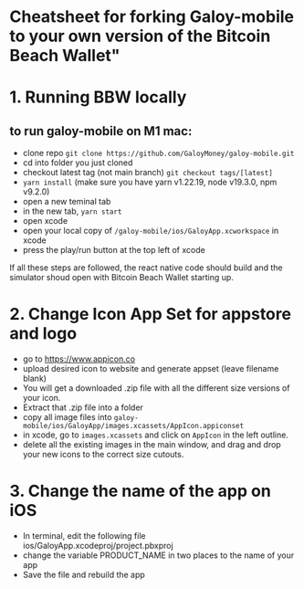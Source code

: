 # Cheatsheet for forking Galoy-mobile to your own version of the Bitcoin Beach Wallet"

# 1. Running BBW locally

## to run galoy-mobile on M1 mac:

- clone repo `git clone https://github.com/GaloyMoney/galoy-mobile.git` 
- cd into folder you just cloned
- checkout latest tag (not main branch) `git checkout tags/[latest]`
- `yarn install` (make sure you have yarn v1.22.19, node v19.3.0, npm v9.2.0)
- open a new teminal tab
- in the new tab, `yarn start`
- open xcode
- open your local copy of `/galoy-mobile/ios/GaloyApp.xcworkspace` in xcode
- press the play/run button at the top left of xcode

If all these steps are followed, the react native code should build and the simulator shoud open with Bitcoin Beach Wallet starting up.

# 2. Change Icon App Set for appstore and logo
- go to https://www.appicon.co
- upload desired icon to website and generate appset (leave filename blank)
- You will get a downloaded .zip file with all the different size versions of your icon.
- Extract that .zip file into a folder
- copy all image files into `galoy-mobile/ios/GaloyApp/images.xcassets/AppIcon.appiconset`
- in xcode, go to `images.xcassets` and click on `AppIcon` in the left outline. 
- delete all the existing images in the main window, and drag and drop your new icons to the correct size cutouts.

# 3. Change the name of the app on iOS
- In terminal, edit the following file ios/GaloyApp.xcodeproj/project.pbxproj
- change the variable PRODUCT_NAME in two places to the name of your app
- Save the file and rebuild the app

